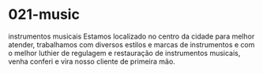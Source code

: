<h1>021-music</h1>
<p>instrumentos musicais
Estamos localizado no centro da cidade para melhor atender,
trabalhamos com diversos estilos e marcas de instrumentos
e com o melhor luthier de regulagem e restauração de instrumentos 
musicais, venha conferi e vira nosso cliente de primeira mão.</p>

